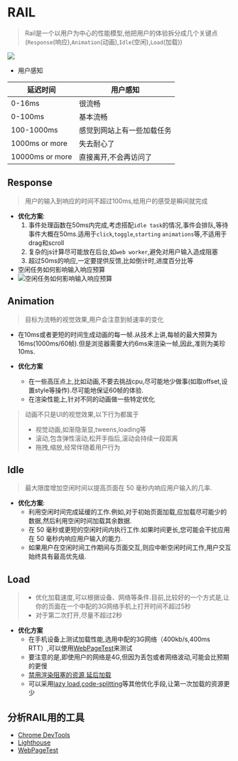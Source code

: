 # RAIL

>Rail是一个以用户为中心的性能模型,他把用户的体验拆分成几个关键点(`Response`(响应),`Animation`(动画),`Idle`(空闲),`Load`(加载))

![ ](https://web-dev.imgix.net/image/admin/uc1IWVOW2wEhIY6z4KjJ.png?auto=format&w=964)

* 用户感知

| 延迟时间        | 用户感知                   |
| --------------- | -------------------------- |
| 0-16ms          | 很流畅                     |
| 0-100ms         | 基本流畅                   |
| 100-1000ms      | 感觉到网站上有一些加载任务 |
| 1000ms or more  | 失去耐心了                 |
| 10000ms or more | 直接离开,不会再访问了      |

## Response

>用户的输入到响应的时间不超过100ms,给用户的感受是瞬间就完成

* **优化方案**:
  1. 事件处理函数在50ms内完成,考虑搭配`idle task`的情况,事件会排队,等待事件大概在50ms.适用于`click`,`toggle`,`starting` `animations`等,不适用于drag和scroll
  2. 复杂的js计算尽可能放在后台,如`web worker`,避免对用户输入造成阻塞
  3. 超过50ms的响应,一定要提供反馈,比如倒计时,进度百分比等
* 空闲任务如何影响输入响应预算
* ![空闲任务如何影响输入响应预算](https://web-dev.imgix.net/image/admin/I7HDZ9qGxe0jAzz6PxNq.png?auto=format&w=964)

## Animation

> 目标为流畅的视觉效果,用户会注意到帧速率的变化

* 在10ms或者更短的时间生成动画的每一帧.从技术上讲,每帧的最大预算为16ms(1000ms/60帧).但是浏览器需要大约6ms来渲染一帧,因此,准则为美珍10ms.

* **优化方案**
  * 在一些高压点上,比如动画,不要去挑战cpu,尽可能地少做事(如取offset,设置style等操作).尽可能地保证60帧的体验.
  * 在渲染性能上,针对不同的动画做一些特定优化

>动画不只是UI的视觉效果,以下行为都属于
>
> * 视觉动画,如渐隐渐显,tweens,loading等
> * 滚动,包含弹性滚动,松开手指后,滚动会持续一段距离
> * 拖拽,缩放,经常伴随着用户行为

## Idle

>最大限度增加空闲时间以提高页面在 50 毫秒内响应用户输入的几率.

* **优化方案**:
  * 利用空闲时间完成延缓的工作.例如,对于初始页面加载,应加载尽可能少的数据,然后利用空闲时间加载其余数据.
  * 在 50 毫秒或更短的空闲时间内执行工作.如果时间更长,您可能会干扰应用在 50 毫秒内响应用户输入的能力.
  * 如果用户在空闲时间工作期间与页面交互,则应中断空闲时间工作,用户交互始终具有最高优先级.

## Load

>* 优化加载速度,可以根据设备、网络等条件.目前,比较好的一个方式是,让你的页面在一个中配的3G网络手机上打开时间不超过5秒
>* 对于第二次打开,尽量不超过2秒

* **优化方案**
  * 在手机设备上测试加载性能,选用中配的3G网络（400kb/s,400ms RTT）,可以使用[WebPageTest](https://www.webpagetest.org/easy)来测试
  * 要注意的是,即使用户的网络是4G,但因为丢包或者网络波动,可能会比预期的更慢
  * [禁用渲染阻塞的资源,延后加载](https://web.dev/render-blocking-resources/)
  * 可以采用[lazy load](https://web.dev/browser-level-image-lazy-loading/),[code-splitting](https://web.dev/fast/)等其他优化手段,让第一次加载的资源更少

## 分析RAIL用的工具

* [Chrome DevTools](https://developer.chrome.com/docs/devtools/)
* [Lighthouse](https://chrome.google.com/webstore/detail/lighthouse/blipmdconlkpinefehnmjammfjpmpbjk?hl=zh)
* [WebPageTest](https://www.webpagetest.org/easy)
